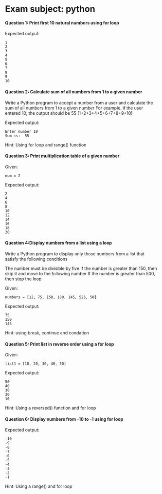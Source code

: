 # Exam subject: python
#### Question 1: Print first 10 natural numbers using for loop

Expected output:
```
1
2
3
4
5
6
7
8
9
10
```



#### Question 2: Calculate sum of all numbers from 1 to a given number
Write a Python program to accept a number from a user and calculate the sum of all numbers from 1 to a given number
For example, if the user entered 10, the output should be 55 (1+2+3+4+5+6+7+8+9+10)

Expected output:
```
Enter number 10
Sum is:  55
```
Hint:
Using for loop and range() function




#### Question 3: Print multiplication table of a given number


Given:
```
num = 2
```

Expected output:
```
2
4
6
8
10
12
14
16
18
20
```


#### Question 4:Display numbers from a list using a loop
Write a Python program to display only those numbers from a list that satisfy the following conditions

The number must be divisible by five
If the number is greater than 150, then skip it and move to the following number
If the number is greater than 500, then stop the loop

Given:
```
numbers = [12, 75, 150, 180, 145, 525, 50]
```

Expected output:
```
75
150
145
```
Hint:
using break, continue and condation



#### Question 5:  Print list in reverse order using a for loop


Given:
```
list1 = [10, 20, 30, 40, 50]
```

Expected output:
```
50
40
30
20
10
```

Hint:
Using a reversed() function and for loop

#### Question 6:  Display numbers from -10 to -1 using for loop




Expected output:
```
-10
-9
-8
-7
-6
-5
-4
-3
-2
-1
```

Hint:
Using a range() and for loop
